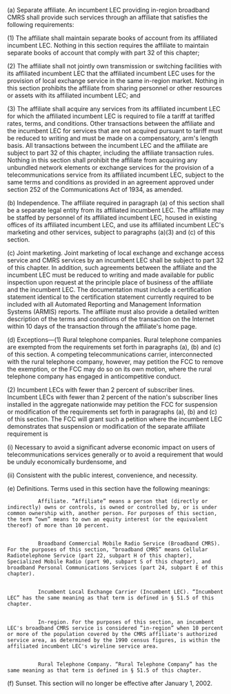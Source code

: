 (a) Separate affiliate. An incumbent LEC providing in-region broadband CMRS shall provide such services through an affiliate that satisfies the following requirements:

(1) The affiliate shall maintain separate books of account from its affiliated incumbent LEC. Nothing in this section requires the affiliate to maintain separate books of account that comply with part 32 of this chapter;

(2) The affiliate shall not jointly own transmission or switching facilities with its affiliated incumbent LEC that the affiliated incumbent LEC uses for the provision of local exchange service in the same in-region market. Nothing in this section prohibits the affiliate from sharing personnel or other resources or assets with its affiliated incumbent LEC; and

(3) The affiliate shall acquire any services from its affiliated incumbent LEC for which the affiliated incumbent LEC is required to file a tariff at tariffed rates, terms, and conditions. Other transactions between the affiliate and the incumbent LEC for services that are not acquired pursuant to tariff must be reduced to writing and must be made on a compensatory, arm's length basis. All transactions between the incumbent LEC and the affiliate are subject to part 32 of this chapter, including the affiliate transaction rules. Nothing in this section shall prohibit the affiliate from acquiring any unbundled network elements or exchange services for the provision of a telecommunications service from its affiliated incumbent LEC, subject to the same terms and conditions as provided in an agreement approved under section 252 of the Communications Act of 1934, as amended.

(b) Independence. The affiliate required in paragraph (a) of this section shall be a separate legal entity from its affiliated incumbent LEC. The affiliate may be staffed by personnel of its affiliated incumbent LEC, housed in existing offices of its affiliated incumbent LEC, and use its affiliated incumbent LEC's marketing and other services, subject to paragraphs (a)(3) and (c) of this section.

(c) Joint marketing. Joint marketing of local exchange and exchange access service and CMRS services by an incumbent LEC shall be subject to part 32 of this chapter. In addition, such agreements between the affiliate and the incumbent LEC must be reduced to writing and made available for public inspection upon request at the principle place of business of the affiliate and the incumbent LEC. The documentation must include a certification statement identical to the certification statement currently required to be included with all Automated Reporting and Management Information Systems (ARMIS) reports. The affiliate must also provide a detailed written description of the terms and conditions of the transaction on the Internet within 10 days of the transaction through the affiliate's home page.

(d) Exceptions—(1) Rural telephone companies. Rural telephone companies are exempted from the requirements set forth in paragraphs (a), (b) and (c) of this section. A competing telecommunications carrier, interconnected with the rural telephone company, however, may petition the FCC to remove the exemption, or the FCC may do so on its own motion, where the rural telephone company has engaged in anticompetitive conduct.

(2) Incumbent LECs with fewer than 2 percent of subscriber lines. Incumbent LECs with fewer than 2 percent of the nation's subscriber lines installed in the aggregate nationwide may petition the FCC for suspension or modification of the requirements set forth in paragraphs (a), (b) and (c) of this section. The FCC will grant such a petition where the incumbent LEC demonstrates that suspension or modification of the separate affiliate requirement is
            

(i) Necessary to avoid a significant adverse economic impact on users of telecommunications services generally or to avoid a requirement that would be unduly economically burdensome, and

(ii) Consistent with the public interest, convenience, and necessity.

(e) Definitions. Terms used in this section have the following meanings:


              Affiliate. “Affiliate” means a person that (directly or indirectly) owns or controls, is owned or controlled by, or is under common ownership with, another person. For purposes of this section, the term “own” means to own an equity interest (or the equivalent thereof) of more than 10 percent.


              Broadband Commercial Mobile Radio Service (Broadband CMRS). For the purposes of this section, “broadband CMRS” means Cellular Radiotelephone Service (part 22, subpart H of this chapter), Specialized Mobile Radio (part 90, subpart S of this chapter), and broadband Personal Communications Services (part 24, subpart E of this chapter).


              Incumbent Local Exchange Carrier (Incumbent LEC). “Incumbent LEC” has the same meaning as that term is defined in § 51.5 of this chapter.


              In-region. For the purposes of this section, an incumbent LEC's broadband CMRS service is considered “in-region” when 10 percent or more of the population covered by the CMRS affiliate's authorized service area, as determined by the 1990 census figures, is within the affiliated incumbent LEC's wireline service area.


              Rural Telephone Company. “Rural Telephone Company” has the same meaning as that term is defined in § 51.5 of this chapter.

(f) Sunset. This section will no longer be effective after January 1, 2002.

